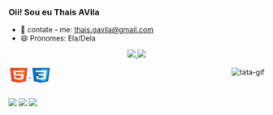 ### Oii! Sou eu Thais AVila


- 💬 contate - me: thais.oavila@gmail.com
- 😄 Pronomes: Ela/Dela

<div align="center">
  <a href="https://github.com/thataavila">
  <img height="150em" src="https://github-readme-stats.vercel.app/api?username=thataavila&show_icons=true&theme=panda&include_all_commits=true&count_private=true"/>
  <img height="150em" src="https://github-readme-stats.vercel.app/api/top-langs/?username=thataavila&layout=compact&langs_count=7&theme=panda"/>
</div>
<div>
  <style="display: inline_block"><br>
  <img align="center" alt="Rafa-HTML" height="30" width="40" src="https://raw.githubusercontent.com/devicons/devicon/master/icons/html5/html5-original.svg">
  <img align="center" alt="Rafa-CSS" height="30" width="40" src="https://raw.githubusercontent.com/devicons/devicon/master/icons/css3/css3-original.svg">
  <img align="right" height="150" alt="tata-gif" src="https://cdn.discordapp.com/attachments/887085317717377057/1030292701574344754/ezgif.com-gif-maker.gif">
</div>
  
  ##
  
  <div>
    <a href="https://instagram.com/thata_avila" target="_blank"><img src="https://img.shields.io/badge/-Instagram-%23E4405F?style=for-the-badge&logo=instagram&logoColor=white" target="_blank"></a>
     <a href = "mailto:thais.oavila@gmail.com"><img src="https://img.shields.io/badge/-Gmail-%23333?style=for-the-badge&logo=gmail&logoColor=white" target="_blank"></a>
    <a href="www.linkedin.com/in/thais-avila-aa6408238" target="_blank"><img src="https://img.shields.io/badge/-LinkedIn-%230077B5?style=for-the-badge&logo=linkedin&logoColor=white" target="_blank"></a> 
    
     
    
  </div>
  
    
    
  

